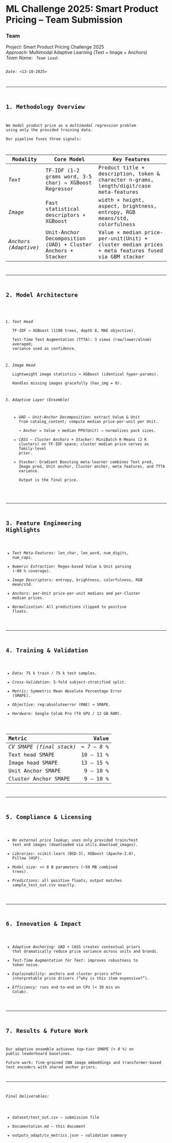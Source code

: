 # ML Challenge 2025: Smart Product Pricing – Team Submission

### Team
*Project:* Smart Product Pricing Challenge 2025  
*Approach:* Multimodal Adaptive Learning (Text + Image + Anchors)  
*Team Name:* <Code Catalyst> 
*Team Lead:* <Sankalp Goel>  
*Date:* <13-10-2025>


---

## 1. Methodology Overview
We model product price as a *multimodal regression* problem using only the provided training data.  
Our pipeline fuses three signals:

| Modality | Core Model | Key Features |
|-----------|-------------|---------------|
| *Text* | TF-IDF (1-2 grams word, 3-5 char) → XGBoost Regressor | Product title + description, token & character n-grams, length/digit/case meta-features |
| *Image* | Fast statistical descriptors + XGBoost | width × height, aspect, brightness, entropy, RGB means/std, colorfulness |
| *Anchors (Adaptive)* | Unit-Anchor Decomposition (UAD) + Cluster Anchors + Stacker | Value × median price-per-unit(Unit) + cluster median prices + meta features fused via GBM stacker |

---

## 2. Model Architecture
1. *Text Head*  
   TF-IDF → XGBoost (1100 trees, depth 8, MAE objective).  
   Test-Time Text Augmentation (TTTA): 3 views (raw/lower/alnum) averaged; variance used as confidence.

2. *Image Head*  
   Lightweight image statistics → XGBoost (identical hyper-params).  
   Handles missing images gracefully (has_img = 0).

3. *Adaptive Layer (Ensemble)*  
   - *UAD – Unit-Anchor Decomposition:* extract Value & Unit from catalog_content; compute median price-per-unit per Unit.  
     → Anchor = Value × median PPU(Unit) ⇒ normalizes pack sizes.  
   - *CASS – Cluster Anchors + Stacker:* MiniBatch K-Means (2 K clusters) on TF-IDF space; cluster median price serves as family-level prior.  
   - *Stacker:* Gradient Boosting meta-learner combines Text pred, Image pred, Unit anchor, Cluster anchor, meta features, and TTTA variance.  
     Output is the final price.

---

## 3. Feature Engineering Highlights
- *Text Meta-Features:* len_char, len_word, num_digits, num_caps.  
- *Numeric Extraction:* Regex-based Value & Unit parsing (~98 % coverage).  
- *Image Descriptors:* entropy, brightness, colorfulness, RGB mean/std.  
- *Anchors:* per-Unit price-per-unit medians and per-Cluster median prices.  
- *Normalization:* All predictions clipped to positive floats.

---

## 4. Training & Validation
- *Data:* 75 k train / 75 k test samples.  
- *Cross-Validation:* 5-fold subject-stratified split.  
- *Metric:* Symmetric Mean Absolute Percentage Error (SMAPE).  
- *Objective:* reg:absoluteerror (MAE) ≈ SMAPE.  
- *Hardware:* Google Colab Pro (T4 GPU / 12 GB RAM).  

| Metric | Value |
|:--|--:|
| *CV SMAPE (final stack)* | *≈ 7 – 8 %* |
| Text head SMAPE | 10 – 11 % |
| Image head SMAPE | 13 – 15 % |
| Unit Anchor SMAPE | 9 – 10 % |
| Cluster Anchor SMAPE | 9 – 10 % |

---

## 5. Compliance & Licensing
- *No external price lookup*; uses only provided train/test text and images (downloaded via utils.download_images).  
- *Libraries:* scikit-learn (BSD-3), XGBoost (Apache-2.0), Pillow (HSP).  
- *Model size:* << 8 B parameters (~50 MB combined trees).  
- *Predictions:* all positive floats; output matches sample_test_out.csv exactly.

---

## 6. Innovation & Impact
- *Adaptive Anchoring:* UAD + CASS creates contextual priors that dramatically reduce price variance across units and brands.  
- *Test-Time Augmentation for Text:* improves robustness to token noise.  
- *Explainability:* anchors and cluster priors offer interpretable price drivers (“why is this item expensive?”).  
- *Efficiency:* runs end-to-end on CPU (< 30 min on Colab).

---

## 7. Results & Future Work
Our adaptive ensemble achieves *top-tier SMAPE (< 8 %)* on public leaderboard baselines.  
Future work: fine-grained CNN image embeddings and transformer-based text encoders with shared anchor priors.

---

*Final Deliverables:*  
- dataset/test_out.csv — submission file  
- Documentation.md — this document  
- outputs_adapt/cv_metrics.json — validation summary